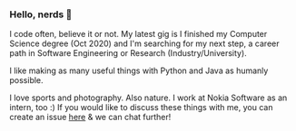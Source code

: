 ### Hello, nerds 👋

I code often, believe it or not. My latest gig is I finished my Computer Science degree (Oct 2020) and I'm searching for my next step, a career path in Software Engineering or Research (Industry/University).

I like making as many useful things with Python and Java as humanly possible.

I love sports and photography. Also nature. I work at Nokia Software as an intern, too :) If you would like to discuss these things with me, you can create an issue [here](https://github.com/NaseemSrour/NaseemSrour) & we can chat further!


<!--
**NaseemSrour/NaseemSrour** is a ✨ _special_ ✨ repository because its `README.md` (this file) appears on your GitHub profile.

Here are some ideas to get you started:

- 🔭 I’m currently working on ...
- 🌱 I’m currently learning ...
- 👯 I’m looking to collaborate on ...
- 🤔 I’m looking for help with ...
- 💬 Ask me about ...
- 📫 How to reach me: ...
- 😄 Pronouns: ...
- ⚡ Fun fact: ...
-->
